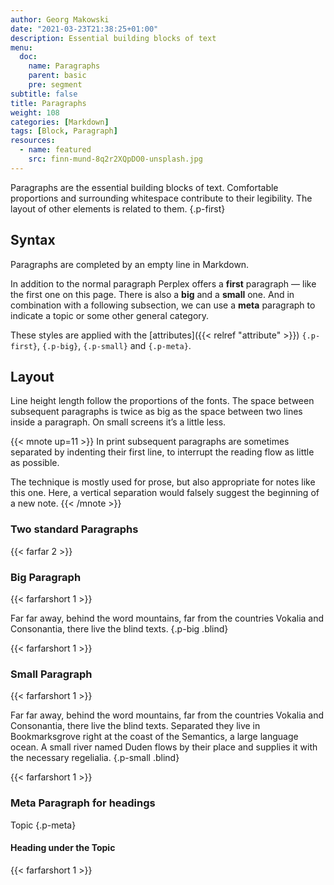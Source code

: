 ```yaml
---
author: Georg Makowski
date: "2021-03-23T21:38:25+01:00"
description: Essential building blocks of text
menu:
  doc:
    name: Paragraphs
    parent: basic
    pre: segment
subtitle: false
title: Paragraphs
weight: 108
categories: [Markdown]
tags: [Block, Paragraph]
resources:
  - name: featured
    src: finn-mund-8q2r2XQpDO0-unsplash.jpg
---
```


Paragraphs are the essential building blocks of text. Comfortable proportions and surrounding whitespace contribute to their legibility. The layout of other elements is related to them.
{.p-first} <!--more-->

## Syntax

Paragraphs are completed by an empty line in Markdown.

In addition to the normal paragraph Perplex offers a **first** paragraph — like the first one on this page. There is also a **big** and a **small** one. And in combination with a following subsection, we can use a **meta** paragraph to indicate a topic or some other general category.

These styles are applied with the [attributes]({{< relref "attribute" >}}) `{.p-first}`, `{.p-big}`, `{.p-small}` and `{.p-meta}`.

## Layout

Line height length follow the proportions of the fonts. The space between subsequent paragraphs is twice as big as the space between two lines inside a paragraph. On small screens it’s a little less.

{{< mnote up=11 >}}
In print subsequent paragraphs are sometimes separated by indenting their first line, to interrupt the reading flow as little as possible.

The technique is mostly used for prose, but also appropriate for notes like this one. Here, a vertical separation would falsely suggest the beginning of a new note.
{{< /mnote >}}

### Two standard Paragraphs

{{< farfar 2 >}}

### Big Paragraph

{{< farfarshort 1 >}}

Far far away, behind the word mountains, far from the countries Vokalia and Consonantia, there live the blind texts.
{.p-big .blind}

{{< farfarshort 1 >}}

### Small Paragraph

{{< farfarshort 1 >}}

Far far away, behind the word mountains, far from the countries Vokalia and Consonantia, there live the blind texts. Separated they live in Bookmarksgrove right at the coast of the Semantics, a large language ocean. A small river named Duden flows by their place and supplies it with the necessary regelialia.
{.p-small .blind}

{{< farfarshort 1 >}}

### Meta Paragraph for headings

Topic
{.p-meta}

#### Heading under the Topic

{{< farfarshort 1 >}}